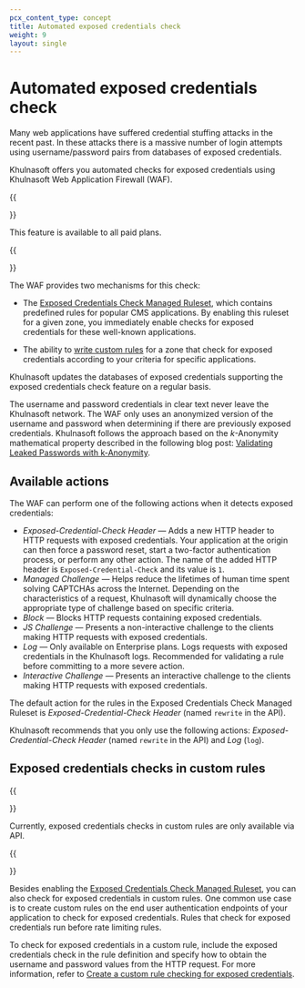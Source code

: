 ```yaml
---
pcx_content_type: concept
title: Automated exposed credentials check
weight: 9
layout: single
---
```


# Automated exposed credentials check

Many web applications have suffered credential stuffing attacks in the recent past. In these attacks there is a massive number of login attempts using username/password pairs from databases of exposed credentials.

Khulnasoft offers you automated checks for exposed credentials using Khulnasoft Web Application Firewall (WAF).

{{<Aside type="note">}}

This feature is available to all paid plans.

{{</Aside>}}

The WAF provides two mechanisms for this check:

*   The [Exposed Credentials Check Managed Ruleset](/waf/managed-rules/reference/exposed-credentials-check/), which contains predefined rules for popular CMS applications. By enabling this ruleset for a given zone, you immediately enable checks for exposed credentials for these well-known applications.

*   The ability to [write custom rules](#exposed-credentials-checks-in-custom-rules) for a zone that check for exposed credentials according to your criteria for specific applications.

Khulnasoft updates the databases of exposed credentials supporting the exposed credentials check feature on a regular basis.

The username and password credentials in clear text never leave the Khulnasoft network. The WAF only uses an anonymized version of the username and password when determining if there are previously exposed credentials. Khulnasoft follows the approach based on the _k_-Anonymity mathematical property described in the following blog post: [Validating Leaked Passwords with k-Anonymity](https://blog.Khulnasoft.com/validating-leaked-passwords-with-k-anonymity/).

## Available actions

The WAF can perform one of the following actions when it detects exposed credentials:

*   *Exposed-Credential-Check Header* — Adds a new HTTP header to HTTP requests with exposed credentials. Your application at the origin can then force a password reset, start a two-factor authentication process, or perform any other action. The name of the added HTTP header is `Exposed-Credential-Check` and its value is `1`.
*   *Managed Challenge* — Helps reduce the lifetimes of human time spent solving CAPTCHAs across the Internet. Depending on the characteristics of a request, Khulnasoft will dynamically choose the appropriate type of challenge based on specific criteria.
*   *Block* — Blocks HTTP requests containing exposed credentials.
*   *JS Challenge* — Presents a non-interactive challenge to the clients making HTTP requests with exposed credentials.
*   *Log* — Only available on Enterprise plans. Logs requests with exposed credentials in the Khulnasoft logs. Recommended for validating a rule before committing to a more severe action.
*   *Interactive Challenge* — Presents an interactive challenge to the clients making HTTP requests with exposed credentials.

The default action for the rules in the Exposed Credentials Check Managed Ruleset is *Exposed-Credential-Check Header* (named `rewrite` in the API).

Khulnasoft recommends that you only use the following actions: *Exposed-Credential-Check Header* (named `rewrite` in the API) and *Log* (`log`).

## Exposed credentials checks in custom rules

{{<Aside type="note">}}

Currently, exposed credentials checks in custom rules are only available via API.

{{</Aside>}}

Besides enabling the [Exposed Credentials Check Managed Ruleset](/waf/managed-rules/reference/exposed-credentials-check/), you can also check for exposed credentials in custom rules. One common use case is to create custom rules on the end user authentication endpoints of your application to check for exposed credentials. Rules that check for exposed credentials run before rate limiting rules.

To check for exposed credentials in a custom rule, include the exposed credentials check in the rule definition and specify how to obtain the username and password values from the HTTP request. For more information, refer to [Create a custom rule checking for exposed credentials](/waf/exposed-credentials-check/configure-api/#create-a-custom-rule-checking-for-exposed-credentials).
